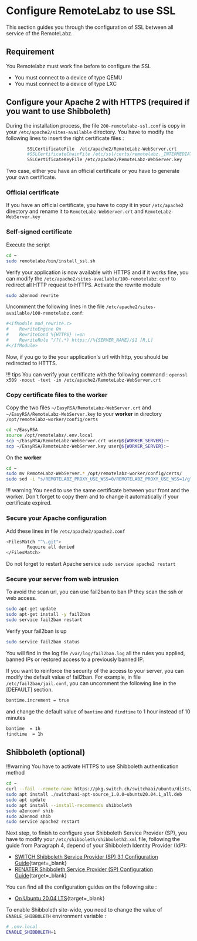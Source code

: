 # Configure RemoteLabz to use SSL

This section guides you through the configuration of SSL between all service of the RemoteLabz.

## Requirement
You Remotelabz must work fine before to configure the SSL

- You must connect to a device of type QEMU
- You must connect to a device of type LXC

## Configure your Apache 2 with HTTPS (required if you want to use Shibboleth)

During the installation process, the file `200-remotelabz-ssl.conf` is copy in your `/etc/apache2/sites-available` directory. You have to modify the following lines to insert the right certificate files :
```bash
        SSLCertificateFile	/etc/apache2/RemoteLabz-WebServer.crt
        #SSLCertificateChainFile /etc/ssl/certs/remotelabz._INTERMEDIATE.cer
        SSLCertificateKeyFile /etc/apache2/RemoteLabz-WebServer.key
```
Two case, either you have an official certificate or you have to generate your own certificate.
### Official certificate

If you have an official certificate, you have to copy it in your `/etc/apache2` directory and rename it to `RemoteLabz-WebServer.crt` and `RemoteLabz-WebServer.key`

### Self-signed certificate
Execute the script 
```bash
cd ~
sudo remotelabz/bin/install_ssl.sh
```

Verify your application is now available with HTTPS and if it works fine, you can modify the `/etc/apache2/sites-available/100-remotelabz.conf` to redirect all HTTP request to HTTPS. 
Activate the rewrite module
```bash
sudo a2enmod rewrite
```

Uncomment the following lines in the file `/etc/apache2/sites-available/100-remotelabz.conf`:
```bash
#<IfModule mod_rewrite.c>
#    RewriteEngine On
#    RewriteCond %{HTTPS} !=on
#    RewriteRule ^/?(.*) https://%{SERVER_NAME}/$1 [R,L]
#</IfModule>
```
Now, if you go to the your application's url with http, you should be redirected to HTTTS.

!!! tips
    You can verify your certificate with the following command : 
    ```openssl x509 -noout -text -in /etc/apache2/RemoteLabz-WebServer.crt```

### Copy certificate files to the worker
Copy the two files `~/EasyRSA/RemoteLabz-WebServer.crt` and `~/EasyRSA/RemoteLabz-WebServer.key` to your **worker** in directory `/opt/remotelabz-worker/config/certs`

```bash
cd ~/EasyRSA
source /opt/remotelabz/.env.local
scp ~/EasyRSA/RemoteLabz-WebServer.crt user@${WORKER_SERVER}:~
scp ~/EasyRSA/RemoteLabz-WebServer.key user@${WORKER_SERVER}:~
```

On the **worker**
```bash
cd ~
sudo mv RemoteLabz-WebServer.* /opt/remotelabz-worker/config/certs/
sudo sed -i "s/REMOTELABZ_PROXY_USE_WSS=0/REMOTELABZ_PROXY_USE_WSS=1/g" /opt/remotelabz-worker/.env.local

```

!!! warning
    You need to use the same certificate between your front and the worker. Don't forget to copy them and to change it automatically if your certificate expired.

### Secure your Apache configuration
Add these lines in file `/etc/apache2/apache2.conf`
```bash
<FilesMatch "^\.git">
        Require all denied
</FilesMatch>
```
Do not forget to restart Apache service `sudo service apache2 restart`

### Secure your server from web intrusion
To avoid the scan url, you can use fail2ban to ban IP they scan the ssh or web access.

```bash
sudo apt-get update
sudo apt-get install -y fail2ban
sudo service fail2ban restart
```

Verify your fail2ban is up
```bash
sudo service fail2ban status
```

You will find in the log file `/var/log/fail2ban.log` all the rules you applied, banned IPs or restored access to a previously banned IP.

If you want to reinforce the security of the access to your server, you can modify the default value of fail2ban. For example, in file `/etc/fail2ban/jail.conf`, you can uncomment the following line in the [DEFAULT] section.
```bash
bantime.increment = true
```
and change the default value of `bantime` and `findtime` to 1 hour instead of 10 minutes
```bash
bantime  = 1h
findtime  = 1h
```

## Shibboleth (optional)

!!!warning
    You have to activate HTTPS to use Shibboleth authentication method

```bash
cd ~
curl --fail --remote-name https://pkg.switch.ch/switchaai/ubuntu/dists/focal/main/binary-all/misc/switchaai-apt-source_1.0.0~ubuntu20.04.1_all.deb
sudo apt install ./switchaai-apt-source_1.0.0~ubuntu20.04.1_all.deb
sudo apt update
sudo apt install --install-recommends shibboleth
sudo a2enconf shib
sudo a2enmod shib
sudo service apache2 restart
```

Next step, to finish to configure your Shibboleth Service Provider (SP), you have to modify your `/etc/shibboleth/shibboleth2.xml` file, following the guide from Paragraph 4, depend of your Shibboleth Identity Provider (IdP):

 - [SWITCH Shibboleth Service Provider (SP) 3.1 Configuration Guide](https://www.switch.ch/aai/guides/sp/configuration/){target=_blank}
 - [RENATER Shibboleth Service Provider (SP) Configuration Guide](https://services.renater.fr/federation/documentation/guides-installation/sp3/chap04){target=_blank}

You can find all the configuration guides on the following site :

- [On Ubuntu 20.04 LTS](https://www.switch.ch/aai/guides/sp/installation/?os=ubuntu20){target=_blank}

To enable Shibboleth site-wide, you need to change the value of `ENABLE_SHIBBOLETH` environment variable :

```bash
# .env.local
ENABLE_SHIBBOLETH=1
```